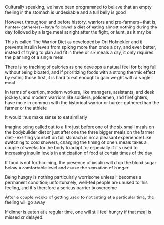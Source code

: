 Culturally  speaking,  we  have  been  programmed  to  believe  that  an  empty feeling  in  the  stomach  is  undesirable  and  a  full  belly  is  good

However, throughout  and  before  history,  warriors  and  pre-farmers--that  is,  hunter- gatherers--have followed a diet of eating almost nothing during the day followed by a large meal at night after the fight, or hunt, as it may be

This is called The Warrior Diet as developed by Ori Hofmekler and it prevents insulin levels from spiking more than once a day, and even better, instead of trying to plan and fit in three or six meals a day, it only requires the planning of a single meal

There is no tracking of calories as one develops a natural feel for being full without being bloated,  and  if  prioritizing  foods  with  a  strong  thermic  effect  by  eating  those first, it is hard to eat enough to gain weight with a single meal

In  terms  of  exertion,  modern  workers,  like  managers,  assistants,  and  desk jockeys,  and  modern  warriors  like  soldiers,  policemen,  and  firefighters,  have more in common with the historical warrior or hunter-gatherer than the farmer or the athlete

It would thus make sense to eat similarly

Imagine being called out to a fire just before one of the six small meals on the bodybuilder diet or just after one the three bigger meals on the farmer diet--exerting yourself on full stomach is not a pleasant experience! Like switching to cold showers, changing the timing of one's meals takes a couple  of  weeks  for  the  body  to  adapt  to;  especially  if  it's  used  to  increasing insulin  levels  in  anticipation  of  food  at  certain  times  of  the  day

If  food  is  not forthcoming,  the  presence  of  insulin  will  drop  the  blood  sugar  below  a comfortable  level  and  cause  the  sensation  of  hunger

Being  hungry  is  nothing particularly worrisome unless it becomes a permanent condition; unfortunately, well-fed people are unused to this feeling, and it's therefore a serious barrier to overcome

After a couple weeks of getting used to not eating at a particular time, the feeling will  go away

If dinner is  eaten at a regular time,  one  will still feel hungry if that meal is missed or delayed.